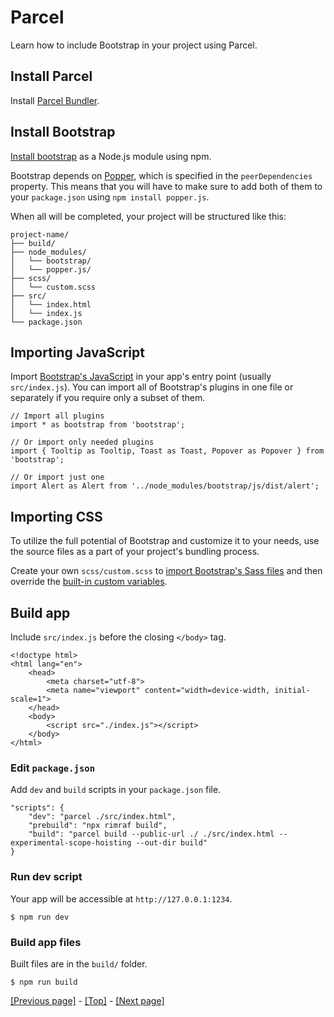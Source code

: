 # Parcel

Learn how to include Bootstrap in your project using Parcel.

## Install Parcel

Install [Parcel Bundler](https://en.parceljs.org/getting_started.html).

## Install Bootstrap

[Install bootstrap](https://github.com/AndrewSRea/My_Learning_Port/tree/main/Bootstrap/Getting_Started/Download#npm) as a Node.js module using npm.

Bootstrap depends on [Popper](https://popper.js.org/), which is specified in the `peerDependencies` property. This means that you will have to make sure to add both of them to your `package.json` using `npm install popper.js`.

When all will be completed, your project will be structured like this:
```
project-name/
├── build/
├── node_modules/
│   └── bootstrap/
│   └── popper.js/
├── scss/
│   └── custom.scss
├── src/
│   └── index.html
│   └── index.js
└── package.json
```

## Importing JavaScript

Import [Bootstrap's JavaScript](https://github.com/AndrewSRea/My_Learning_Port/tree/main/Bootstrap/Getting_Started/JavaScript#javascript) in your app's entry point (usually `src/index.js`). You can import all of Bootstrap's plugins in one file or separately if you require only a subset of them.
```
// Import all plugins
import * as bootstrap from 'bootstrap';

// Or import only needed plugins
import { Tooltip as Tooltip, Toast as Toast, Popover as Popover } from 'bootstrap';

// Or import just one
import Alert as Alert from '../node_modules/bootstrap/js/dist/alert';
```

## Importing CSS

To utilize the full potential of Bootstrap and customize it to your needs, use the source files as a part of your project's bundling process.

Create your own `scss/custom.scss` to [import Bootstrap's Sass files]() <!-- link to Customize/Sass folder, "Importing" header --> and then override the [built-in custom variables](). <!-- link to Customize/Sass folder, "Variable defaults" header -->

## Build app

Include `src/index.js` before the closing `</body>` tag.
```
<!doctype html>
<html lang="en">
    <head>
        <meta charset="utf-8">
        <meta name="viewport" content="width=device-width, initial-scale=1">
    </head>
    <body>
        <script src="./index.js"></script>
    </body>
</html>
```

### Edit `package.json`

Add `dev` and `build` scripts in your `package.json` file.
```
"scripts": {
    "dev": "parcel ./src/index.html",
    "prebuild": "npx rimraf build",
    "build": "parcel build --public-url ./ ./src/index.html --experimental-scope-hoisting --out-dir build"
}
```

### Run dev script

Your app will be accessible at `http://127.0.0.1:1234`.
```
$ npm run dev
```

### Build app files

Built files are in the `build/` folder.
```
$ npm run build
```

[[Previous page]](https://github.com/AndrewSRea/My_Learning_Port/tree/main/Bootstrap/Getting_Started/Accessibility#accessibility) - [[Top]](https://github.com/AndrewSRea/My_Learning_Port/tree/main/Bootstrap/Getting_Started/Parcel#parcel) - [[Next page]](https://github.com/AndrewSRea/My_Learning_Port/tree/main/Bootstrap/Getting_Started/Accessibility#accessibility)